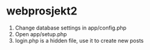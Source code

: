 # webprosjekt2

1. Change database settings in app/config.php
2. Open app/setup.php
3. login.php is a hidden file, use it to create new posts
